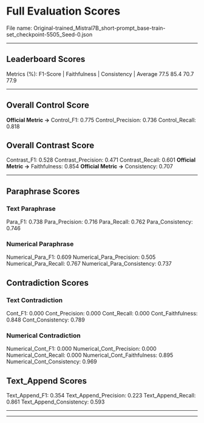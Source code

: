 # Full Evaluation Scores

File name: Original-trained_Mistral7B_short-prompt_base-train-set_checkpoint-5505_Seed-0.json


---

## Leaderboard Scores

Metrics (%): F1-Score | Faithfulness | Consistency | Average
                77.5        85.4          70.7        77.9

---

## Overall Control Score

**Official Metric ->** Control_F1: 0.775
Control_Precision: 0.736
Control_Recall: 0.818

## Overall Contrast Score

Contrast_F1: 0.528
Contrast_Precision: 0.471
Contrast_Recall: 0.601
**Official Metric ->** Faithfulness: 0.854
**Official Metric ->** Consistency: 0.707

---


## Paraphrase Scores


### Text Paraphrase

Para_F1: 0.738
Para_Precision: 0.716
Para_Recall: 0.762
Para_Consistency: 0.746


### Numerical Paraphrase

Numerical_Para_F1: 0.609
Numerical_Para_Precision: 0.505
Numerical_Para_Recall: 0.767
Numerical_Para_Consistency: 0.737


## Contradiction Scores


### Text Contradiction

Cont_F1: 0.000
Cont_Precision: 0.000
Cont_Recall: 0.000
Cont_Faithfulness: 0.848
Cont_Consistency: 0.789


### Numerical Contradiction

Numerical_Cont_F1: 0.000
Numerical_Cont_Precision: 0.000
Numerical_Cont_Recall: 0.000
Numerical_Cont_Faithfulness: 0.895
Numerical_Cont_Consistency: 0.969


## Text_Append Scores

Text_Append_F1: 0.354
Text_Append_Precision: 0.223
Text_Append_Recall: 0.861
Text_Append_Consistency: 0.593

---


---

